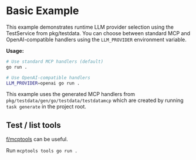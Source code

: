 # Basic Example

This example demonstrates runtime LLM provider selection using the TestService from pkg/testdata. You can choose between standard MCP and OpenAI-compatible handlers using the `LLM_PROVIDER` environment variable.

**Usage:**
```bash
# Use standard MCP handlers (default)
go run .

# Use OpenAI-compatible handlers  
LLM_PROVIDER=openai go run .
```

This example uses the generated MCP handlers from `pkg/testdata/gen/go/testdata/testdatamcp` which are created by running `task generate` in the project root.

## Test / list tools

[f/mcptools](https://github.com/f/mcptools) can be useful.

Run `mcptools tools go run .`

